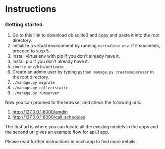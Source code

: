 # Instructions

### Getting started

1. Go to this link to download db.sqlite3 and copy and paste it into the root directory.
2. Initialize a virtual environment by running `virtualenv env`. If it succeeds, proceed to step 5.
3. Install virtualenv with pip if you don't already have it.
4. Install pip if you don't already have it.
5. `source env/bin/activate`
6. Create an admin user by typing `python manage.py createsuperuser` in the root directory.
7. `./manage.py migrate`
8. `./manage.py collectstatic`
9. `./manage.py runserver`

Now you can proceed to the browser and check the following urls:
1. http://127.0.0.1:8000/amdin
2. http://127.0.0.1:8000/call_schedules

The first url is where you can locate all the existing models in the apps and the second url gives an example flow for api_1 app.

Please read further instructions in each app to find more details.
